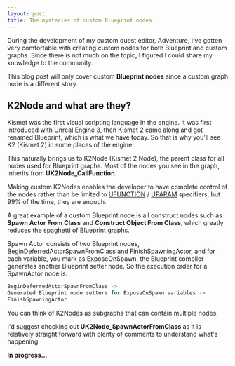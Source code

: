 ```yaml
---
layout: post
title: The mysteries of custom Blueprint nodes
---
```


During the development of my custom quest editor, Adventure, I’ve gotten very comfortable with creating custom nodes for both Blueprint and custom graphs. Since there is not much on the topic, I figured I could share my knowledge to the community. 

This blog post will only cover custom **Blueprint nodes** since a custom graph node is a different story.

## K2Node and what are they?

Kismet was the first visual scripting language in the engine. It was first introduced with Unreal Engine 3, then Kismet 2 came along and got renamed Blueprint, which is what we have today. So that is why you'll see K2 (Kismet 2) in some places of the engine. 

This naturally brings us to K2Node (Kismet 2 Node), the parent class for all nodes used for Blueprint graphs. Most of the nodes you see in the graph, inherits from **UK2Node_CallFunction**.

Making custom K2Nodes enables the developer to have complete control of the nodes rather than be limited to [UFUNCTION](https://benui.ca/unreal/ufunction/) / [UPARAM](https://benui.ca/unreal/uparam/) specifiers, but 99% of the time, they are enough.

A great example of a custom Blueprint node is all construct nodes such as **Spawn Actor From Class** and **Construct Object From Class**, which greatly reduces the spaghetti of Blueprint graphs.

Spawn Actor consists of two Blueprint nodes, BeginDeferredActorSpawnFromClass and FinishSpawningActor, and for each variable, you mark as ExposeOnSpawn, the Blueprint compiler generates another Blueprint setter node. So the execution order for a SpawnActor node is:

```javascript
BeginDeferredActorSpawnFromClass ->
Generated Blueprint node setters for ExposeOnSpawn variables ->
FinishSpawningActor
``` 
You can think of K2Nodes as subgraphs that can contain multiple nodes.

I'd suggest checking out **UK2Node_SpawnActorFromClass** as it is relatively straight forward with plenty of comments to understand what's happening.

**In progress...**